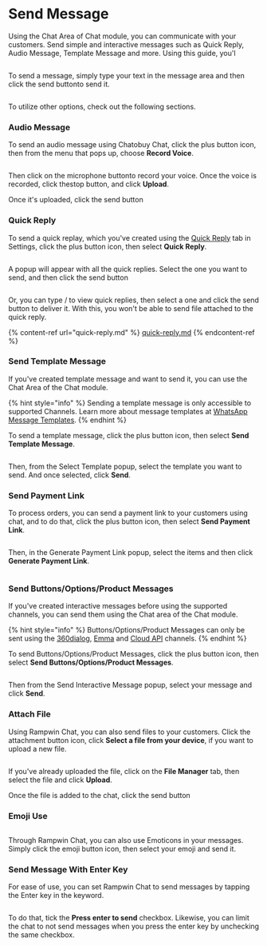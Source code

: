 # Send Message

Using the Chat Area of Chat module, you can communicate with your customers. Send simple and interactive messages such as Quick Reply, Audio Message, Template Message and more. Using this guide, you'l

<figure><img src="https://files.gitbook.com/v0/b/gitbook-x-prod.appspot.com/o/spaces%2FhElFPtMZjXYjDDMBT5q2%2Fuploads%2FU1MvEYPmrwFcdJo5RmQt%2FRUM%20Work%20Chat%20Area.png?alt=media&#x26;token=f3007f74-d535-456e-b0a2-b2a75405c6e7" alt=""><figcaption></figcaption></figure>

To send a message, simply type your text in the message area and then click the send button<img src="https://github.com/rampwin/rampwin-gitbook-docs/blob/main/broken-reference" alt="" data-size="line">to send it.

<figure><img src="https://files.gitbook.com/v0/b/gitbook-x-prod.appspot.com/o/spaces%2FhElFPtMZjXYjDDMBT5q2%2Fuploads%2FWFd0BxNfsbPGYLmr5B4j%2FTyping%20a%20Message%20in%20RUM%20Work%20Chat.png?alt=media&#x26;token=00fc22fc-5bea-4165-b54f-ef0bf9792696" alt=""><figcaption></figcaption></figure>

To utilize other options, check out the following sections.

### Audio Message

To send an audio message using Chatobuy Chat, click the plus button icon<img src="https://files.gitbook.com/v0/b/gitbook-x-prod.appspot.com/o/spaces%2FhElFPtMZjXYjDDMBT5q2%2Fuploads%2FJMY2HDDt6VkJxUmqEb5C%2FPlus%20Icon%20in%20the%20RUM%20Work%20Chat.png?alt=media&#x26;token=2f41a934-4d09-432c-b72c-ae74e0de09b4" alt="" data-size="line">, then from the menu that pops up, choose **Record Voice**.

<figure><img src="https://files.gitbook.com/v0/b/gitbook-x-prod.appspot.com/o/spaces%2FhElFPtMZjXYjDDMBT5q2%2Fuploads%2FZ4ZX1ga0SNnwQWcK1yvy%2FSending%20an%20audio%20message%20in%20RUM%20Work.gif?alt=media&#x26;token=7dbb5f5d-7a95-4f56-80ed-91be5066f13a" alt=""><figcaption></figcaption></figure>

Then click on the microphone button<img src="https://files.gitbook.com/v0/b/gitbook-x-prod.appspot.com/o/spaces%2FhElFPtMZjXYjDDMBT5q2%2Fuploads%2FgR6bt7sOZhz8NaabHJ0N%2FRecord%20Voice%20Message%20Button.png?alt=media&#x26;token=9fbdbb5c-fe3b-499e-85dd-429b9951d668" alt="" data-size="line">to record your voice. Once the voice is recorded, click the<img src="https://files.gitbook.com/v0/b/gitbook-x-prod.appspot.com/o/spaces%2FhElFPtMZjXYjDDMBT5q2%2Fuploads%2Fu0WCeT7sGelRWxBEeALL%2FStop%20Recording.png?alt=media&#x26;token=78287672-c876-48f9-808a-e13210906458" alt="" data-size="line">stop button, and click **Upload**.

Once it's uploaded, click the send button<img src="https://files.gitbook.com/v0/b/gitbook-x-prod.appspot.com/o/spaces%2FhElFPtMZjXYjDDMBT5q2%2Fuploads%2FHVWdk5Ki6PZL6fH1iV4t%2FSend%20Button.png?alt=media&#x26;token=97b379a9-4dfe-4c5f-ab28-5ea724b5f02c" alt="" data-size="line">

### Quick Reply

To send a quick replay, which you've created using the [Quick Reply](https://github.com/rampwin/rampwin-gitbook-docs/blob/main/broken-reference/README.md) tab in Settings, click the plus button icon<img src="https://files.gitbook.com/v0/b/gitbook-x-prod.appspot.com/o/spaces%2FhElFPtMZjXYjDDMBT5q2%2Fuploads%2FJMY2HDDt6VkJxUmqEb5C%2FPlus%20Icon%20in%20the%20RUM%20Work%20Chat.png?alt=media&#x26;token=2f41a934-4d09-432c-b72c-ae74e0de09b4" alt="" data-size="line">, then select **Quick Reply**.

<figure><img src="https://files.gitbook.com/v0/b/gitbook-x-prod.appspot.com/o/spaces%2FhElFPtMZjXYjDDMBT5q2%2Fuploads%2F8oocdxUykf6Sh417Hf8a%2FSending%20a%20quick%20reply.gif?alt=media&#x26;token=a5976c78-ef32-4623-944d-8a7e2af3247b" alt=""><figcaption></figcaption></figure>

A popup will appear with all the quick replies. Select the one you want to send, and then click the send button<img src="https://files.gitbook.com/v0/b/gitbook-x-prod.appspot.com/o/spaces%2FhElFPtMZjXYjDDMBT5q2%2Fuploads%2FHVWdk5Ki6PZL6fH1iV4t%2FSend%20Button.png?alt=media&#x26;token=97b379a9-4dfe-4c5f-ab28-5ea724b5f02c" alt="" data-size="line">

<figure><img src="https://files.gitbook.com/v0/b/gitbook-x-prod.appspot.com/o/spaces%2FhElFPtMZjXYjDDMBT5q2%2Fuploads%2FSujWv4VkAEuQCDyQOwpB%2FSending%20a%20quick%20reply%20using%20forward%20slash.gif?alt=media&#x26;token=d519e892-cd74-41fd-8fcd-6b9f31f97d18" alt=""><figcaption></figcaption></figure>

Or, you can type / to view quick replies, then select a one and click the send button to deliver it. With this, you won't be able to send file attached to the quick reply.

{% content-ref url="quick-reply.md" %}
[quick-reply.md](quick-reply.md)
{% endcontent-ref %}

### **Send Template Message**

If you've created template message and want to send it, you can use the Chat Area of the Chat module.

{% hint style="info" %}
Sending a template message is only accessible to supported Channels. Learn more about message templates at [WhatsApp Message Templates](https://github.com/rampwin/rampwin-gitbook-docs/blob/main/broken-reference/README.md).
{% endhint %}

To send a template message, click the plus button icon<img src="https://files.gitbook.com/v0/b/gitbook-x-prod.appspot.com/o/spaces%2FhElFPtMZjXYjDDMBT5q2%2Fuploads%2FJMY2HDDt6VkJxUmqEb5C%2FPlus%20Icon%20in%20the%20RUM%20Work%20Chat.png?alt=media&#x26;token=2f41a934-4d09-432c-b72c-ae74e0de09b4" alt="" data-size="line">, then select **Send Template Message**.

<figure><img src="https://files.gitbook.com/v0/b/gitbook-x-prod.appspot.com/o/spaces%2FhElFPtMZjXYjDDMBT5q2%2Fuploads%2FOEzCngoUGHBXHVGGMo7c%2FSending%20a%20Template%20Message%20Using%20RUM%20Work%20Chat.gif?alt=media&#x26;token=d57b3b6e-71dc-4590-8a76-a791a50b7a56" alt=""><figcaption></figcaption></figure>

Then, from the Select Template popup, select the template you want to send. And once selected, click **Send**.

### Send Payment Link

To process orders, you can send a payment link to your customers using chat, and to do that, click the plus button icon<img src="https://files.gitbook.com/v0/b/gitbook-x-prod.appspot.com/o/spaces%2FhElFPtMZjXYjDDMBT5q2%2Fuploads%2FJMY2HDDt6VkJxUmqEb5C%2FPlus%20Icon%20in%20the%20RUM%20Work%20Chat.png?alt=media&#x26;token=2f41a934-4d09-432c-b72c-ae74e0de09b4" alt="" data-size="line">, then select **Send Payment Link**.

<figure><img src="https://files.gitbook.com/v0/b/gitbook-x-prod.appspot.com/o/spaces%2FhElFPtMZjXYjDDMBT5q2%2Fuploads%2FyQyzY6UJqNtAXrFnlk01%2FSend%20Payment%20Link%20Option.png?alt=media&#x26;token=c12d3c94-57c0-471f-90af-bc878ad45191" alt=""><figcaption></figcaption></figure>

Then, in the Generate Payment Link popup, select the items and then click **Generate Payment Link**.

<figure><img src="https://files.gitbook.com/v0/b/gitbook-x-prod.appspot.com/o/spaces%2FhElFPtMZjXYjDDMBT5q2%2Fuploads%2FSAEBPX3kt1w0YL0Gljfi%2FGenerate%20Payment%20Link%20button.png?alt=media&#x26;token=783ed17a-a237-4726-bd2b-d7f231cde907" alt=""><figcaption></figcaption></figure>

### Send Buttons/Options/Product Messages

If you've created interactive messages before using the supported channels, you can send them using the Chat area of the Chat module.

{% hint style="info" %}
Buttons/Options/Product Messages can only be sent using the [360dialog](https://github.com/rampwin/rampwin-gitbook-docs/blob/main/broken-reference/README.md), [Emma](https://github.com/rampwin/rampwin-gitbook-docs/blob/main/broken-reference/README.md) and [Cloud API](https://github.com/rampwin/rampwin-gitbook-docs/blob/main/broken-reference/README.md) channels.
{% endhint %}

To send Buttons/Options/Product Messages, click the plus button icon<img src="https://files.gitbook.com/v0/b/gitbook-x-prod.appspot.com/o/spaces%2FhElFPtMZjXYjDDMBT5q2%2Fuploads%2FJMY2HDDt6VkJxUmqEb5C%2FPlus%20Icon%20in%20the%20RUM%20Work%20Chat.png?alt=media&#x26;token=2f41a934-4d09-432c-b72c-ae74e0de09b4" alt="" data-size="line">, then select **Send Buttons/Options/Product Messages**.

<figure><img src="https://files.gitbook.com/v0/b/gitbook-x-prod.appspot.com/o/spaces%2FhElFPtMZjXYjDDMBT5q2%2Fuploads%2F1iWHCTaPqA0hlqrHoWjg%2FSending%20an%20Interactive%20Message%20Using%20RUM%20Work%20Chat.gif?alt=media&#x26;token=95eb39d4-acb4-4eef-8c6c-828b7647197b" alt=""><figcaption></figcaption></figure>

Then from the Send Interactive Message popup, select your message and click **Send**.

### Attach File

Using Rampwin Chat, you can also send files to your customers. Click the attachment button icon<img src="https://files.gitbook.com/v0/b/gitbook-x-prod.appspot.com/o/spaces%2FhElFPtMZjXYjDDMBT5q2%2Fuploads%2F0nknSPkKQtpIMq5n0oPJ%2FAttachment%20Button%20Icon.png?alt=media&#x26;token=e0ffc68e-12d7-43ae-9a24-71f2c0cfdef1" alt="" data-size="line">, click **Select a file from your device**, if you want to upload a new file.

<figure><img src="https://files.gitbook.com/v0/b/gitbook-x-prod.appspot.com/o/spaces%2FhElFPtMZjXYjDDMBT5q2%2Fuploads%2FH4DXbPawPAaAzYZqWzNr%2FUploading%20a%20file%20in%20RUM%20Work%20Chat.gif?alt=media&#x26;token=674e79f4-bdd1-4995-8be1-8713ecee97ff" alt=""><figcaption></figcaption></figure>

If you've already uploaded the file, click on the **File Manager** tab, then select the file and click **Upload**.

Once the file is added to the chat, click the send button<img src="https://files.gitbook.com/v0/b/gitbook-x-prod.appspot.com/o/spaces%2FhElFPtMZjXYjDDMBT5q2%2Fuploads%2FHVWdk5Ki6PZL6fH1iV4t%2FSend%20Button.png?alt=media&#x26;token=97b379a9-4dfe-4c5f-ab28-5ea724b5f02c" alt="" data-size="line">

### Emoji Use

<figure><img src="https://files.gitbook.com/v0/b/gitbook-x-prod.appspot.com/o/spaces%2FhElFPtMZjXYjDDMBT5q2%2Fuploads%2FvG9zxS3aqdOCX7BnqFKh%2FSending%20an%20emoticon%20using%20RUM%20Work%20chat.png?alt=media&#x26;token=59aa9e6b-e0d6-4077-874c-75a7ac122cb9" alt=""><figcaption></figcaption></figure>

Through Rampwin Chat, you can also use Emoticons in your messages. Simply click the emoji button icon<img src="https://files.gitbook.com/v0/b/gitbook-x-prod.appspot.com/o/spaces%2FhElFPtMZjXYjDDMBT5q2%2Fuploads%2Fq18y7NHFfJ6Wf9kgfRT1%2FEmoticon%20Icon%20Button.png?alt=media&#x26;token=3bd1884c-6de6-4fab-9782-f7bca24a2d12" alt="" data-size="line">, then select your emoji and send it.

### Send Message With Enter Key

For ease of use, you can set Rampwin Chat to send messages by tapping the Enter key in the keyword.

<figure><img src="https://files.gitbook.com/v0/b/gitbook-x-prod.appspot.com/o/spaces%2FhElFPtMZjXYjDDMBT5q2%2Fuploads%2FKTwuuqAYAuhgTCpjYWcC%2FPress%20enter%20to%20send%20the%20message.gif?alt=media&#x26;token=cf97b987-927f-460a-a75a-c6c08f49bb89" alt=""><figcaption></figcaption></figure>

To do that, tick the **Press enter to send** checkbox. Likewise, you can limit the chat to not send messages when you press the enter key by unchecking the same checkbox.
